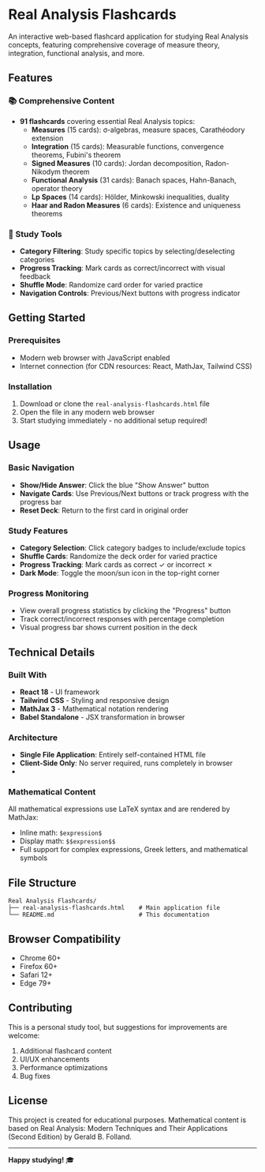 # Real Analysis Flashcards

An interactive web-based flashcard application for studying Real Analysis concepts, featuring comprehensive coverage of measure theory, integration, functional analysis, and more.

## Features

### 📚 Comprehensive Content
- **91 flashcards** covering essential Real Analysis topics:
  - **Measures** (15 cards): σ-algebras, measure spaces, Carathéodory extension
  - **Integration** (15 cards): Measurable functions, convergence theorems, Fubini's theorem
  - **Signed Measures** (10 cards): Jordan decomposition, Radon-Nikodym theorem
  - **Functional Analysis** (31 cards): Banach spaces, Hahn-Banach, operator theory
  - **Lp Spaces** (14 cards): Hölder, Minkowski inequalities, duality
  - **Haar and Radon Measures** (6 cards): Existence and uniqueness theorems

### 🎯 Study Tools
- **Category Filtering**: Study specific topics by selecting/deselecting categories
- **Progress Tracking**: Mark cards as correct/incorrect with visual feedback
- **Shuffle Mode**: Randomize card order for varied practice
- **Navigation Controls**: Previous/Next buttons with progress indicator

## Getting Started

### Prerequisites
- Modern web browser with JavaScript enabled
- Internet connection (for CDN resources: React, MathJax, Tailwind CSS)

### Installation
1. Download or clone the `real-analysis-flashcards.html` file
2. Open the file in any modern web browser
3. Start studying immediately - no additional setup required!

## Usage

### Basic Navigation
- **Show/Hide Answer**: Click the blue "Show Answer" button
- **Navigate Cards**: Use Previous/Next buttons or track progress with the progress bar
- **Reset Deck**: Return to the first card in original order

### Study Features
- **Category Selection**: Click category badges to include/exclude topics
- **Shuffle Cards**: Randomize the deck order for varied practice
- **Progress Tracking**: Mark cards as correct ✓ or incorrect ✗
- **Dark Mode**: Toggle the moon/sun icon in the top-right corner

### Progress Monitoring
- View overall progress statistics by clicking the "Progress" button
- Track correct/incorrect responses with percentage completion
- Visual progress bar shows current position in the deck

## Technical Details

### Built With
- **React 18** - UI framework
- **Tailwind CSS** - Styling and responsive design
- **MathJax 3** - Mathematical notation rendering
- **Babel Standalone** - JSX transformation in browser

### Architecture
- **Single File Application**: Entirely self-contained HTML file
- **Client-Side Only**: No server required, runs completely in browser
- 
### Mathematical Content
All mathematical expressions use LaTeX syntax and are rendered by MathJax:
- Inline math: `$expression$`
- Display math: `$$expression$$`
- Full support for complex expressions, Greek letters, and mathematical symbols

## File Structure
```
Real Analysis Flashcards/
├── real-analysis-flashcards.html    # Main application file
└── README.md                        # This documentation
```

## Browser Compatibility
- Chrome 60+
- Firefox 60+  
- Safari 12+
- Edge 79+

## Contributing

This is a personal study tool, but suggestions for improvements are welcome:

1. Additional flashcard content
2. UI/UX enhancements
3. Performance optimizations
4. Bug fixes

## License

This project is created for educational purposes. Mathematical content is based on Real Analysis: Modern Techniques and Their Applications (Second Edition) by Gerald B. Folland.

---

**Happy studying!** 🎓

